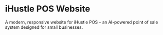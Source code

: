 # iHustle POS Website

A modern, responsive website for iHustle POS - an AI-powered point of sale system designed for small businesses.

